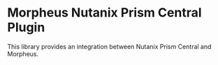 # Morpheus Nutanix Prism Central Plugin

This library provides an integration between Nutanix Prism Central and Morpheus. 

